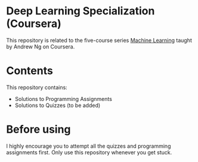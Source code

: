 # Deep Learning Specialization (Coursera)
This repository is related to the five-course series [Machine Learning](https://www.coursera.org/specializations/deep-learning) taught by Andrew Ng on Coursera.

# Contents
This repository contains:
- Solutions to Programming Assignments
- Solutions to Quizzes (to be added)

# Before using
I highly encourage you to attempt all the quizzes and programming assignments first. Only use this repository whenever you get stuck.
